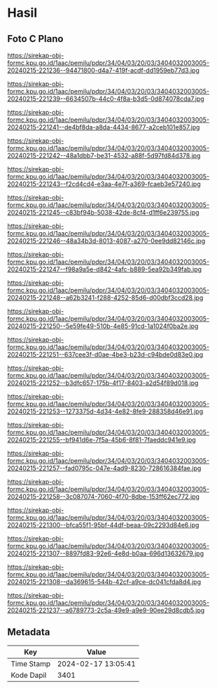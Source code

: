 # Hasil

## Foto C Plano

https://sirekap-obj-formc.kpu.go.id/1aac/pemilu/pdpr/34/04/03/20/03/3404032003005-20240215-221236--94471800-d4a7-419f-acdf-dd1959eb77d3.jpg

https://sirekap-obj-formc.kpu.go.id/1aac/pemilu/pdpr/34/04/03/20/03/3404032003005-20240215-221239--6634507b-44c0-4f8a-b3d5-0d874078cda7.jpg

https://sirekap-obj-formc.kpu.go.id/1aac/pemilu/pdpr/34/04/03/20/03/3404032003005-20240215-221241--de4bf8da-a8da-4434-8677-a2ceb101e857.jpg

https://sirekap-obj-formc.kpu.go.id/1aac/pemilu/pdpr/34/04/03/20/03/3404032003005-20240215-221242--48a1dbb7-be31-4532-a88f-5d97fd84d378.jpg

https://sirekap-obj-formc.kpu.go.id/1aac/pemilu/pdpr/34/04/03/20/03/3404032003005-20240215-221243--f2cd4cd4-e3aa-4e7f-a369-fcaeb3e57240.jpg

https://sirekap-obj-formc.kpu.go.id/1aac/pemilu/pdpr/34/04/03/20/03/3404032003005-20240215-221245--c83bf94b-5038-42de-8cf4-d1ff6e239755.jpg

https://sirekap-obj-formc.kpu.go.id/1aac/pemilu/pdpr/34/04/03/20/03/3404032003005-20240215-221246--48a34b3d-8013-4087-a270-0ee9dd82146c.jpg

https://sirekap-obj-formc.kpu.go.id/1aac/pemilu/pdpr/34/04/03/20/03/3404032003005-20240215-221247--f98a9a5e-d842-4afc-b889-5ea92b349fab.jpg

https://sirekap-obj-formc.kpu.go.id/1aac/pemilu/pdpr/34/04/03/20/03/3404032003005-20240215-221248--a62b3241-f288-4252-85d6-d00dbf3ccd28.jpg

https://sirekap-obj-formc.kpu.go.id/1aac/pemilu/pdpr/34/04/03/20/03/3404032003005-20240215-221250--5e59fe49-510b-4e85-91cd-1a1024f0ba2e.jpg

https://sirekap-obj-formc.kpu.go.id/1aac/pemilu/pdpr/34/04/03/20/03/3404032003005-20240215-221251--637cee3f-d0ae-4be3-b23d-c94bde0d83e0.jpg

https://sirekap-obj-formc.kpu.go.id/1aac/pemilu/pdpr/34/04/03/20/03/3404032003005-20240215-221252--b3dfc657-175b-4f17-8403-a2d54f89d018.jpg

https://sirekap-obj-formc.kpu.go.id/1aac/pemilu/pdpr/34/04/03/20/03/3404032003005-20240215-221253--1273375d-4d34-4e82-8fe9-288358d46e91.jpg

https://sirekap-obj-formc.kpu.go.id/1aac/pemilu/pdpr/34/04/03/20/03/3404032003005-20240215-221255--bf941d6e-7f5a-45b6-8f81-7faeddc941e9.jpg

https://sirekap-obj-formc.kpu.go.id/1aac/pemilu/pdpr/34/04/03/20/03/3404032003005-20240215-221257--fad0795c-047e-4ad9-8230-728616384fae.jpg

https://sirekap-obj-formc.kpu.go.id/1aac/pemilu/pdpr/34/04/03/20/03/3404032003005-20240215-221258--3c087074-7060-4f70-8dbe-153ff62ec772.jpg

https://sirekap-obj-formc.kpu.go.id/1aac/pemilu/pdpr/34/04/03/20/03/3404032003005-20240215-221300--bfca55f1-95bf-44df-beaa-09c2293d84e6.jpg

https://sirekap-obj-formc.kpu.go.id/1aac/pemilu/pdpr/34/04/03/20/03/3404032003005-20240215-221307--8897fd83-92e6-4e8d-b0aa-696d13632679.jpg

https://sirekap-obj-formc.kpu.go.id/1aac/pemilu/pdpr/34/04/03/20/03/3404032003005-20240215-221308--da369615-544b-42cf-a9ce-dc041cfda8d4.jpg

https://sirekap-obj-formc.kpu.go.id/1aac/pemilu/pdpr/34/04/03/20/03/3404032003005-20240215-221237--a6789773-2c5a-49e9-a9e9-90ee29d8cdb5.jpg


## Metadata

| Key        | Value               |
| ---------- | ------------------- |
| Time Stamp | 2024-02-17 13:05:41 |
| Kode Dapil | 3401                |



